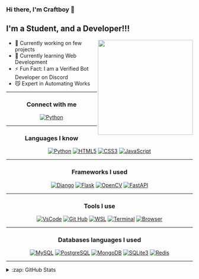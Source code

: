 ### Hi there, I'm Craftboy 👋
## I'm a Student, and a Developer!!!

<div align="right">
  <a href="Craftboy" target="_blank">
    <img
      width="256"
      align="right"
      src="https://api.daily.dev/devcards/d854a534e8404db5988e16a2eea8d403.png?r=xkz"
    />
  </a>
</div>

- 🔭 Currently working on few projects
- 🌱 Currently learning Web Development
- ⚡ Fun Fact: I am a Verified Bot Developer on Discord
- 😼 Expert in Automating Works

<hr>
<div>

  <h3 align="center">Connect with me<br></h3>
  <p align="center">
  <a href="https://discord.com/users/666663639616454707"><img alt="Python" src="https://discord.c99.nl/widget/theme-4/666663639616454707.png"></a>
</p>
  <hr>
  </div>

<div>
  <h3 align="center">Languages I know<br></h3>
  <p align="center">
  <a href="https://python.org"><img alt="Python" src="https://img.shields.io/badge/python-%2314354C.svg?style=for-the-badge&logo=python&logoColor=white"></a>
  <a href="https://www.google.com/search?q=html&rlz=1C1CHBF_enIN930IN930&oq=html&aqs=chrome..69i57j69i59j69i60l3j69i65l2.1424j0j1&sourceid=chrome&ie=UTF-8"><img alt="HTML5" src="https://img.shields.io/badge/html5-%23E34F26.svg?style=for-the-badge&logo=html5&logoColor=white"></a>
  <a href="https://www.google.com/search?q=css&rlz=1C1CHBF_enIN930IN930&oq=css&aqs=chrome..69i57j69i59j69i60l3j69i65l2.1424j0j1&sourceid=chrome&ie=UTF-8" target="_blank"><img alt="CSS3" src="https://img.shields.io/badge/css3-%231572B6.svg?style=for-the-badge&logo=css3&logoColor=white"></a>
  <a href="https://javascript.org" target="_blank"><img alt="JavaScript" src="https://img.shields.io/badge/javascript-%23323330.svg?style=for-the-badge&logo=javascript&logoColor=%23F7DF1E"></a>
</p>
  <hr>
  </div>
  <div>
  <h3 align="center">Frameworks I used<br></h3>
  <p align="center">
    <a href="https://djangoproject.org" target="_blank"><img alt="Django" src="https://img.shields.io/badge/django-%23092E20.svg?style=for-the-badge&logo=django&logoColor=white"></a>
    <a href="https://flask.palletsprojects.org" target="_blank"><img alt="Flask" src="https://img.shields.io/badge/flask-%23000.svg?style=for-the-badge&logo=flask&logoColor=white"></a>
    <a href="https://opencv.org" target="_blank"><img alt="OpenCV" src="https://img.shields.io/badge/opencv-%23white.svg?style=for-the-badge&logo=opencv&logoColor=white"></a>
    <a href="https://fastapi.tiangolo.com" target="_blank"><img alt="FastAPI" src="https://img.shields.io/badge/FastAPI-005571?style=for-the-badge&logo=fastapi"></a>
</p>
  </div><hr>
  <div>
  <h3 align="center">Tools I use</h3>
  <p align="center">
    <a href="https://code.visualstudio.com/" target="_blank"><img alt="VsCode" src="https://img.shields.io/badge/VsCode-005571?style=for-the-badge&logo=visualstudiocode"></a>
    <a href="https://github.com/" target="_blank"><img alt="Git Hub" src="https://img.shields.io/badge/Git%20Hub-000000?style=for-the-badge&logo=github"></a>
    <a href="hhttps://docs.microsoft.com/en-us/windows/wsl/" target="_blank"><img alt="WSL" src="https://img.shields.io/badge/WSL-000000?style=for-the-badge&logo=windows"></a>
    <a href="https://www.microsoft.com/en-us/p/windows-terminal/9n0dx20hk701" target="_blank"><img alt="Terminal" src="https://img.shields.io/badge/Terminal-000000?style=for-the-badge&logo=windowsterminal"></a>
    <a href="https://brave.com/" target="_blank"><img alt="Browser" src="https://img.shields.io/badge/Browser-ffffff?style=for-the-badge&logo=brave"></a>
  </p>
  </div><hr>
  <div>
  <h3 align="center">Databases languages I used</h3>
  <p align="center">
    <a href="https://mysql.org" target="_blank"><img alt="MySQL" src="https://img.shields.io/badge/mysql-%2300f.svg?style=for-the-badge&logo=mysql&logoColor=white"></a>
    <a href="https://postgresql.org" target="_blank"><img alt="PostgreSQL" src="https://img.shields.io/badge/postgres-%23316192.svg?style=for-the-badge&logo=postgresql&logoColor=white"></a>
    <a href="https://mongodb.com" target="_blank"><img alt="MongoDB" src="https://img.shields.io/badge/MongoDB-%234ea94b.svg?style=for-the-badge&logo=mongodb&logoColor=white"></a>
    <a href="https://sqlite.org" target="_blank"><img alt="SQLite3" src="https://img.shields.io/badge/sqlite-%2307405e.svg?style=for-the-badge&logo=sqlite&logoColor=white"></a>
    <a href="https://redis.io" target="_blank"><img alt="Redis" src="https://img.shields.io/badge/redis-%2307405e.svg?style=for-the-badge&logo=redis&logoColor=white"></a>
  </p>
  </div><hr>
  
<details>
  <summary>:zap: GitHub Stats</summary>
  <p align="center">
    <img align="centre" alt="Craftboy's GitHub Stats" src="https://github-readme-stats.vercel.app/api?username=craftboy98&show_icons=true&hide_border=true&theme=react&count_private=true" /></pr></details>
